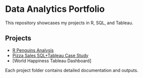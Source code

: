 # Data Analytics Portfolio

This repository showcases my projects in R, SQL, and Tableau.

## Projects

- [R Penguins Analysis](./R-Penguins-Analysis)  
- [Pizza Sales SQL+Tableau Case Study](./SQL-Pizza-Sales-Case-Study)  
- [World Happiness Tableau Dashboard]

Each project folder contains detailed documentation and outputs.
